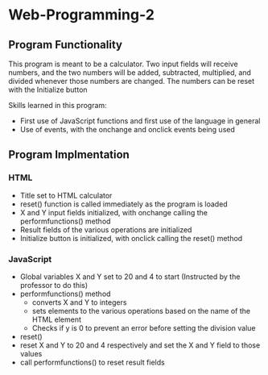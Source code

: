 # Web-Programming-2

## Program Functionality
This program is meant to be a calculator. Two input fields will receive numbers, and the two numbers will be added, subtracted, multiplied, and divided whenever those numbers are changed. The numbers can be reset with the Initialize button

Skills learned in this program:
- First use of JavaScript functions and first use of the language in general
- Use of events, with the onchange and onclick events being used

## Program Implmentation
### HTML
- Title set to HTML calculator
- reset() function is called immediately as the program is loaded
- X and Y input fields initialized, with onchange calling the performfunctions() method
- Result fields of the various operations are initialized
- Initialize button is initialized, with onclick calling the reset() method
### JavaScript
- Global variables X and Y set to 20 and 4 to start (Instructed by the professor to do this)
- performfunctions() method
  - converts X and Y to integers
  - sets elements to the various operations based on the name of the HTML element
  - Checks if y is 0 to prevent an error before setting the division value
-  reset()
  - reset X and Y to 20 and 4 respectively and set the X and Y field to those values
  - call performfunctions() to reset result fields     
